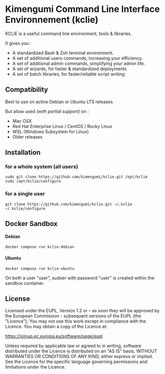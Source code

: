  Kimengumi Command Line Interface Environnement (kclie)
===================

KCLIE is a useful command line environment, tools & libraries.

It gives you :

- A standardized Bash & Zsh terminal environment.
- A set of additional users commands, increasing your efficiency.
- A set of additional admin commands, simplifying your admin life.
- A set of wizards, for faster & standardized deployments
- A set of batch libraries, for faster/reliable script writing

Compatibility
-------------

Best to use on active Debian or Ubuntu LTS releases

But allow used _(with partial support)_ on :

- Mac OSX
- Red Hat Enterprise Linux / CentOS / Rocky Linux
- WSL (Windows Subsystem for Linux)
- Older releases

Installation
-------------

### for a whole system (all users)

    sudo git clone https://github.com/kimengumi/kclie.git /opt/kclie
    sudo /opt/kclie/configure

### for a single user

    git clone https://github.com/kimengumi/kclie.git ~/.kclie
    ~/.kclie/configure

Docker Sandbox
-------------

#### Debian

    docker compose run kclie-debian

#### Ubuntu

    docker compose run kclie-ubuntu

On both a user "user", sudoer with password "user" is created within the sandbox container.

License
-------------

Licensed under the EUPL, Version 1.2 or – as soon they will be approved by
the European Commission - subsequent versions of the EUPL (the "Licence");
You may not use this work except in compliance with the Licence.
You may obtain a copy of the Licence at:

https://joinup.ec.europa.eu/software/page/eupl

Unless required by applicable law or agreed to in writing, software
distributed under the Licence is distributed on an "AS IS" basis,
WITHOUT WARRANTIES OR CONDITIONS OF ANY KIND, either express or implied.
See the Licence for the specific language governing permissions and
limitations under the Licence.
